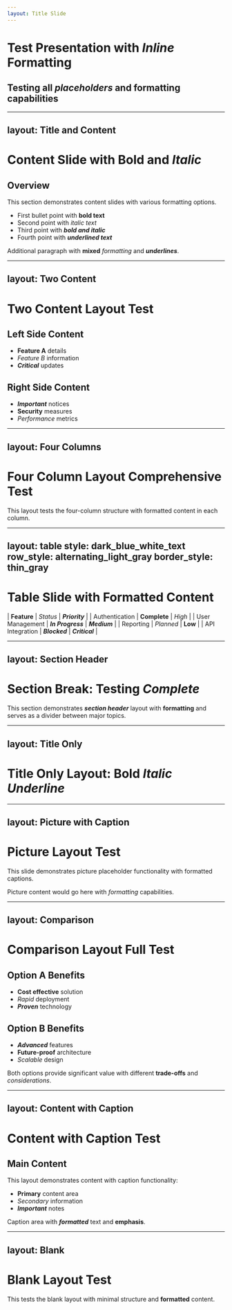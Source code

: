 ```yaml
---
layout: Title Slide
---
```

# **Test Presentation** with *Inline* Formatting
## Testing all ___placeholders___ and **formatting** capabilities

---
layout: Title and Content
---
# Content Slide with **Bold** and *Italic*

## Overview
This section demonstrates content slides with various formatting options.

- First bullet point with **bold text**
- Second point with *italic text* 
- Third point with ***bold and italic***
- Fourth point with ___underlined text___

Additional paragraph with **mixed** *formatting* and ___underlines___.

---
layout: Two Content
---
# Two Content Layout Test

## Left Side Content
- **Feature A** details
- *Feature B* information
- ***Critical*** updates

## Right Side Content  
- ___Important___ notices
- **Security** measures
- *Performance* metrics

---
layout: Four Columns
---
# Four Column Layout **Comprehensive** Test

This layout tests the four-column structure with formatted content in each column.

---
layout: table
style: dark_blue_white_text
row_style: alternating_light_gray
border_style: thin_gray
---
# Table Slide with **Formatted** Content

| **Feature** | *Status* | ___Priority___ |
| Authentication | **Complete** | *High* |
| User Management | ***In Progress*** | ___Medium___ |
| Reporting | *Planned* | **Low** |
| API Integration | ___Blocked___ | ***Critical*** |

---
layout: Section Header
---
# Section Break: **Testing** *Complete*

This section demonstrates ___section header___ layout with **formatting** and serves as a divider between major topics.

---
layout: Title Only
---
# Title Only Layout: **Bold** *Italic* ___Underline___

---
layout: Picture with Caption
---
# Picture Layout **Test**

This slide demonstrates picture placeholder functionality with formatted captions.

Picture content would go here with *formatting* capabilities.

---
layout: Comparison
---
# Comparison Layout **Full** Test

## Option A Benefits
- **Cost effective** solution
- *Rapid* deployment
- ***Proven*** technology

## Option B Benefits
- ___Advanced___ features
- **Future-proof** architecture
- *Scalable* design

Both options provide significant value with different **trade-offs** and *considerations*.

---
layout: Content with Caption
---
# Content with Caption Test

## Main Content
This layout demonstrates content with caption functionality:

- **Primary** content area
- *Secondary* information
- ***Important*** notes

Caption area with ___formatted___ text and **emphasis**.

---
layout: Blank
---
# Blank Layout Test

This tests the blank layout with minimal structure and **formatted** content.